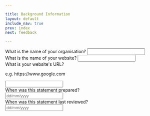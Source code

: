 ```yaml
---

title: Background Information
layout: default
include_nav: true
prev: index
next: feedback

---
```


<div>
  <label class="ds_label" for="organisation-name">What is the name of your organisation?</label>
  <input class="ds_input  ds_input--fluid-half" type="text" id="organisation-name" onchange="store('organisation-name');" />
</div>
<div>
  <label class="ds_label" for="website-name">What is the name of your website?</label>
  <input class="ds_input  ds_input--fluid-half" type="text" id="website-name" onchange="store('website-name');"/>
</div>
<div>
  <label class="ds_label" for="website-url">What is your website's URL?</label>
  <p id="website-url-hint" class="ds_hint-text">e.g. https://www.google.com</p>
  <input class="ds_input  ds_input--fluid-half" type="text" id="website-url" aria-describedby="website-url-hint" onchange="store('website-url');"/>
</div>
<div data-module="ds-datepicker" class="ds_datepicker">
  <label class="ds_label" for="prepared-date">When was this statement prepared?</label>
  <div class="ds_input__wrapper">
    <input id="prepared-date" placeholder="dd/mm/yyyy" type="text" class="ds_input  ds_input--fixed-10" onchange="store('prepared-date')"/>
  </div>
</div>
<div data-module="ds-datepicker" class="ds_datepicker">
  <label class="ds_label" for="reviewed-date">When was this statement last reviewed?</label>
  <div class="ds_input__wrapper">
    <input id="reviewed-date" placeholder="dd/mm/yyyy" type="text" class="ds_input  ds_input--fixed-10" onchange="store('reviewed-date');"/>
  </div>
</div>